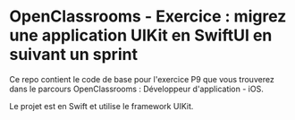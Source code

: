 # OpenClassrooms - Exercice : migrez une application UIKit en SwiftUI en suivant un sprint
Ce repo contient le code de base pour l'exercice P9 que vous trouverez dans le parcours OpenClassrooms : Développeur d'application - iOS.

Le projet est en Swift et utilise le framework UIKit.
